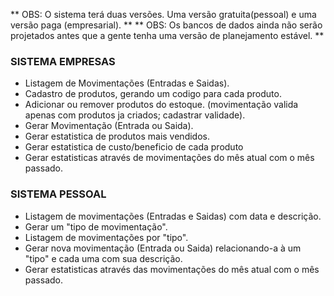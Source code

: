 ** OBS: O sistema terá duas versões. Uma versão gratuita(pessoal) e uma versão paga (empresarial). **
** OBS: Os bancos de dados ainda não serão projetados antes que a gente tenha uma versão de planejamento estável. **

### SISTEMA EMPRESAS ###
 - Listagem de Movimentações (Entradas e Saidas).
 - Cadastro de produtos, gerando um codigo para cada produto.
 - Adicionar ou remover produtos do estoque. (movimentação valida apenas com produtos ja criados; cadastrar validade).
 - Gerar Movimentação (Entrada ou Saida).
 - Gerar estatistica de produtos mais vendidos.
 - Gerar estatistica de custo/beneficio de cada produto
 - Gerar estatisticas através de movimentações do mês atual com o mês passado.

### SISTEMA PESSOAL ###
 - Listagem de movimentações (Entradas e Saidas) com data e descrição.
 - Gerar um "tipo de movimentação".
 - Listagem de movimentações por "tipo".
 - Gerar nova movimentação (Entrada ou Saida) relacionando-a à um "tipo" e cada uma com sua descrição.
 - Gerar estatisticas através das movimentações do mês atual com o mês passado.
